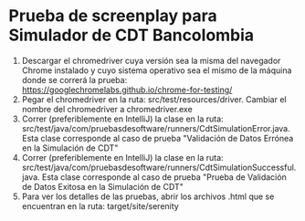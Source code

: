 # Prueba de screenplay para Simulador de CDT Bancolombia

1. Descargar el chromedriver cuya versión sea la misma del navegador Chrome instalado y cuyo sistema operativo sea el mismo de la máquina donde se correrá la prueba: https://googlechromelabs.github.io/chrome-for-testing/
2. Pegar el chromedriver en la ruta: src/test/resources/driver. Cambiar el nombre del chromedriver a chromedriver.exe
3. Correr (preferiblemente en IntelliJ) la clase en la ruta: src/test/java/com/pruebasdesoftware/runners/CdtSimulationError.java. Esta clase corresponde al caso de prueba "Validación de Datos Errónea en la Simulación de CDT"
4. Correr (preferiblemente en IntelliJ) la clase en la ruta: src/test/java/com/pruebasdesoftware/runners/CdtSimulationSuccessful.java. Esta clase corresponde al caso de prueba "Prueba de Validación de Datos Exitosa en la Simulación de CDT"
5. Para ver los detalles de las pruebas, abrir los archivos .html que se encuentran en la ruta: target/site/serenity
